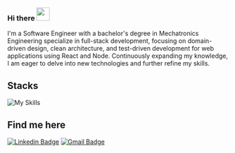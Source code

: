 ### Hi there <img src="https://media.giphy.com/media/hvRJCLFzcasrR4ia7z/giphy.gif" width="30" >

I'm a Software Engineer with a bachelor's degree in Mechatronics Engineering specialize in full-stack development, focusing on domain-driven design, clean architecture, and test-driven development for web applications using React and Node. Continuously expanding my knowledge, I am eager to delve into new technologies and further refine my skills.

## Stacks
![My Skills](https://skillicons.dev/icons?i=ts,python,react,nodejs,next,nestjs,prisma,mysql,postgres,aws)
          
          
## Find me here
[![Linkedin Badge](https://img.shields.io/badge/-Linkedin-blue?style=flat-square&logo=Linkedin&logoColor=white&link=https://www.linkedin.com/in/pedrorequiao/)](https://www.linkedin.com/in/pedrorequiao/) 
[![Gmail Badge](https://img.shields.io/badge/-alonsofts@gmail.com-c14438?style=flat-square&logo=Gmail&logoColor=white&link=mailto:alonsofts@gmail.com)](mailto:alonsofts@gmail.com)
